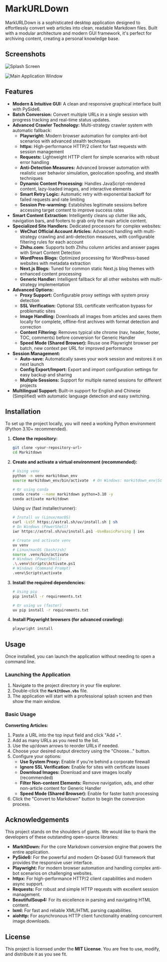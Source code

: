 # MarkURLDown

MarkURLDown is a sophisticated desktop application designed to effortlessly convert web articles into clean, readable Markdown files. Built with a modular architecture and modern GUI framework, it's perfect for archiving content, creating a personal knowledge base.

## Screenshots

![Splash Screen](markitdown_app/ui/assets/screenshot_splash.png)

![Main Application Window](markitdown_app/ui/assets/screenshot_MarkURLdown.png)

## Features

*   **Modern & Intuitive GUI:** A clean and responsive graphical interface built with PySide6.
*   **Batch Conversion:** Convert multiple URLs in a single session with progress tracking and real-time status updates.
*   **Advanced Crawler Technology:** Multi-strategy crawler system with automatic fallback:
    *   **Playwright:** Modern browser automation for complex anti-bot scenarios with advanced stealth techniques
    *   **httpx:** High-performance HTTP/2 client for fast requests with session management
    *   **Requests:** Lightweight HTTP client for simple scenarios with robust error handling
    *   **Anti-Detection Measures:** Advanced browser automation with realistic user behavior simulation, geolocation spoofing, and stealth techniques
    *   **Dynamic Content Processing:** Handles JavaScript-rendered content, lazy-loaded images, and interactive elements
    *   **Smart Retry Logic:** Automatic retry with exponential backoff for failed requests and rate limiting
    *   **Session Pre-warming:** Establishes legitimate sessions before accessing target content to improve success rates
*   **Smart Content Extraction:** Intelligently cleans up clutter like ads, navigation bars, and footers to grab only the main article content.
*   **Specialized Site Handlers:** Dedicated processors for complex websites:
    *   **WeChat Official Account Articles:** Advanced handling with multi-strategy crawling and anti-detection measures, with configurable filtering rules for each account
    *   **Zhihu.com:** Supports both Zhihu column articles and answer pages with Smart Content Detection
    *   **WordPress Blogs:** Optimized processing for WordPress-based websites with metadata extraction
    *   **Next.js Blogs:** Tuned for common static Next.js blog themes with enhanced content processing
    *   **Generic Handler:** Intelligent fallback for all other websites with multi-strategy implementation
*   **Advanced Options:**
    *   **Proxy Support:** Configurable proxy settings with system proxy detection
    *   **SSL Verification:** Optional SSL certificate verification bypass for problematic sites
    *   **Image Handling:** Downloads all images from articles and saves them locally for complete, offline-first archives with format detection and correction
    *   **Content Filtering:** Removes typical site chrome (nav, header, footer, TOC, comments) before conversion for Generic Handler
    *   **Speed Mode (Shared Browser):** Reuse one Playwright browser per batch, new context per URL for improved performance
*   **Session Management:**
    *   **Auto-save:** Automatically saves your work session and restores it on next launch
    *   **Config Export/Import:** Export and import configuration settings for easy backup and sharing
    *   **Multiple Sessions:** Support for multiple named sessions for different projects
*   **Multilingual Support:** Built-in support for English and Chinese (Simplified) with automatic language detection and easy switching.

## Installation

To set up the project locally, you will need a working Python environment (Python 3.10+ recommended).

1.  **Clone the repository:**
    ```bash
    git clone <your-repository-url>
    cd Markitdown
    ```

2.  **Create and activate a virtual environment (recommended):**
    ```bash
    # Using venv
    python -m venv markitdown_env
    source markitdown_env/bin/activate  # On Windows: markitdown_env\Scripts\activate

    # Or using conda
    conda create --name markitdown python=3.10 -y
    conda activate markitdown
    ```

    Using uv (fast installer/runner):
    ```bash
    # Install uv (Linux/macOS)
    curl -LsSf https://astral.sh/uv/install.sh | sh
    # On Windows (PowerShell)
    iwr https://astral.sh/uv/install.ps1 -UseBasicParsing | iex

    # Create and activate venv
    uv venv
    # Linux/macOS (bash/zsh)
    source .venv/bin/activate
    # Windows (PowerShell)
    .\.venv\Scripts\Activate.ps1
    # Windows (Command Prompt)
    .venv\Scripts\activate
    ```

3.  **Install the required dependencies:**
    ```bash
    # Using pip
    pip install -r requirements.txt

    # Or using uv (faster)
    uv pip install -r requirements.txt
    ```

4.  **Install Playwright browsers (for advanced crawling):**
    ```bash
    playwright install
    ```

## Usage

Once installed, you can launch the application without needing to open a command line.

### Launching the Application

1.  Navigate to the project directory in your file explorer.
2.  Double-click the **`MarkItDown.vbs`** file.
3.  The application will start with a professional splash screen and then show the main window.

### Basic Usage

**Converting Articles:**
1.  Paste a URL into the top input field and click "Add +".
2.  Add as many URLs as you need to the list.
3.  Use the up/down arrows to reorder URLs if needed.
4.  Choose your desired output directory using the "Choose..." button.
5.  Configure your options:
    *   **Use System Proxy:** Enable if you're behind a corporate firewall
    *   **Ignore SSL Verification:** Enable for sites with certificate issues
    *   **Download Images:** Download and save images locally (recommended)
    *   **Filter Non-content Elements:** Remove navigation, ads, and other non-article content for Generic Handler
    *   **Speed Mode (Shared Browser):** Enable for faster batch processing
6.  Click the "Convert to Markdown" button to begin the conversion process.

## Acknowledgements

This project stands on the shoulders of giants. We would like to thank the developers of these outstanding open-source libraries:

*   **MarkItDown:** For the core Markdown conversion engine that powers the entire application.
*   **PySide6:** For the powerful and modern Qt-based GUI framework that provides the responsive user interface.
*   **Playwright:** For modern browser automation and handling complex anti-bot scenarios on challenging websites.
*   **httpx:** For high-performance HTTP/2 client capabilities and modern async support.
*   **Requests:** For robust and simple HTTP requests with excellent session management.
*   **BeautifulSoup4:** For its excellence in parsing and navigating HTML content.
*   **lxml:** For fast and reliable XML/HTML parsing capabilities.
*   **aiohttp:** For asynchronous HTTP client functionality enabling concurrent image downloads.

## License

This project is licensed under the **MIT License**. You are free to use, modify, and distribute it as you see fit.
